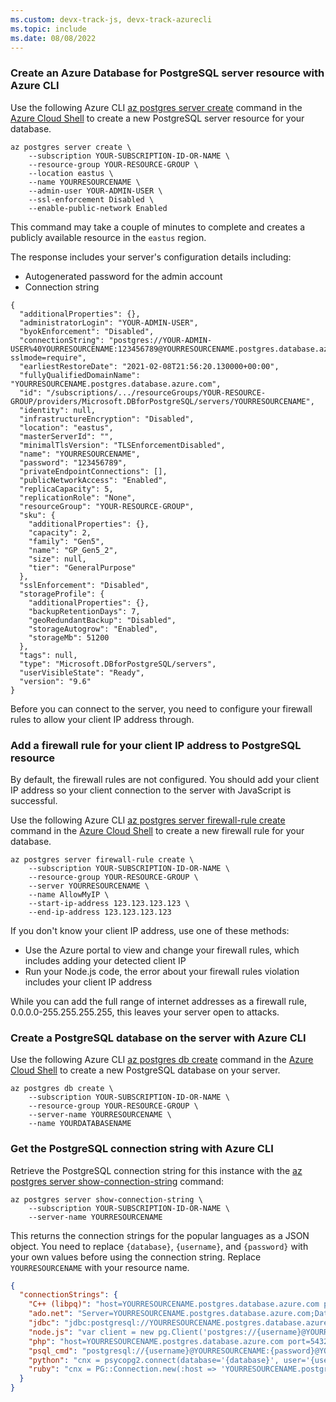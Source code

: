 ```yaml
---
ms.custom: devx-track-js, devx-track-azurecli
ms.topic: include
ms.date: 08/08/2022
---
```



### Create an Azure Database for PostgreSQL server resource with Azure CLI

Use the following Azure CLI [az postgres server create](/cli/azure/postgres/server#az-postgres-server-create) command in the [Azure Cloud Shell](https://shell.azure.com) to create a new PostgreSQL server resource for your database. 

```azurecli
az postgres server create \
    --subscription YOUR-SUBSCRIPTION-ID-OR-NAME \
    --resource-group YOUR-RESOURCE-GROUP \
    --location eastus \
    --name YOURRESOURCENAME \
    --admin-user YOUR-ADMIN-USER \
    --ssl-enforcement Disabled \
    --enable-public-network Enabled 
```

This command may take a couple of minutes to complete and creates a publicly available resource in the `eastus` region. 

The response includes your server's configuration details including: 
* Autogenerated password for the admin account
* Connection string

```text
{
  "additionalProperties": {},
  "administratorLogin": "YOUR-ADMIN-USER",
  "byokEnforcement": "Disabled",
  "connectionString": "postgres://YOUR-ADMIN-USER%40YOURRESOURCENAME:123456789@YOURRESOURCENAME.postgres.database.azure.com/postgres?sslmode=require",
  "earliestRestoreDate": "2021-02-08T21:56:20.130000+00:00",
  "fullyQualifiedDomainName": "YOURRESOURCENAME.postgres.database.azure.com",
  "id": "/subscriptions/.../resourceGroups/YOUR-RESOURCE-GROUP/providers/Microsoft.DBforPostgreSQL/servers/YOURRESOURCENAME",
  "identity": null,
  "infrastructureEncryption": "Disabled",
  "location": "eastus",
  "masterServerId": "",
  "minimalTlsVersion": "TLSEnforcementDisabled",
  "name": "YOURRESOURCENAME",
  "password": "123456789",
  "privateEndpointConnections": [],
  "publicNetworkAccess": "Enabled",
  "replicaCapacity": 5,
  "replicationRole": "None",
  "resourceGroup": "YOUR-RESOURCE-GROUP",
  "sku": {
    "additionalProperties": {},
    "capacity": 2,
    "family": "Gen5",
    "name": "GP_Gen5_2",
    "size": null,
    "tier": "GeneralPurpose"
  },
  "sslEnforcement": "Disabled",
  "storageProfile": {
    "additionalProperties": {},
    "backupRetentionDays": 7,
    "geoRedundantBackup": "Disabled",
    "storageAutogrow": "Enabled",
    "storageMb": 51200
  },
  "tags": null,
  "type": "Microsoft.DBforPostgreSQL/servers",
  "userVisibleState": "Ready",
  "version": "9.6"
}
```

Before you can connect to the server, you need to configure your firewall rules to allow your client IP address through. 

### Add a firewall rule for your client IP address to PostgreSQL resource

By default, the firewall rules are not configured. You should add your client IP address so your client connection to the server with JavaScript is successful.

Use the following Azure CLI [az postgres server firewall-rule create](/cli/azure/postgres/server#az-postgres-server-firewall-rule-create) command in the [Azure Cloud Shell](https://shell.azure.com) to create a new firewall rule for your database. 


```azurecli
az postgres server firewall-rule create \
    --subscription YOUR-SUBSCRIPTION-ID-OR-NAME \
    --resource-group YOUR-RESOURCE-GROUP \
    --server YOURRESOURCENAME \
    --name AllowMyIP \
    --start-ip-address 123.123.123.123 \
    --end-ip-address 123.123.123.123
```

If you don't know your client IP address, use one of these methods:
* Use the Azure portal to view and change your firewall rules, which includes adding your detected client IP
* Run your Node.js code, the error about your firewall rules violation includes your client IP address

While you can add the full range of internet addresses as a firewall rule, 0.0.0.0-255.255.255.255, this leaves your server open to attacks. 

### Create a PostgreSQL database on the server with Azure CLI

Use the following Azure CLI [az postgres db create](/cli/azure/postgres/db#az-postgres-db-create) command in the [Azure Cloud Shell](https://shell.azure.com) to create a new PostgreSQL database on your server. 

```azurecli
az postgres db create \
    --subscription YOUR-SUBSCRIPTION-ID-OR-NAME \
    --resource-group YOUR-RESOURCE-GROUP \
    --server-name YOURRESOURCENAME \
    --name YOURDATABASENAME
```

### Get the PostgreSQL connection string with Azure CLI

Retrieve the PostgreSQL connection string for this instance with the [az postgres server show-connection-string](/cli/azure/postgres/server#az-postgres-server-show-connection-string) command:

```azurecli
az postgres server show-connection-string \
    --subscription YOUR-SUBSCRIPTION-ID-OR-NAME \
    --server-name YOURRESOURCENAME
```

This returns the connection strings for the popular languages as a JSON object. You need to replace `{database}`, `{username}`, and `{password}` with your own values before using the connection string. Replace `YOURRESOURCENAME` with your resource name.

```json
{
  "connectionStrings": {
    "C++ (libpq)": "host=YOURRESOURCENAME.postgres.database.azure.com port=5432 dbname={database} user={username}YOURRESOURCENAME password={password} sslmode=require",
    "ado.net": "Server=YOURRESOURCENAME.postgres.database.azure.com;Database={database};Port=5432;User Id={username}@YOURRESOURCENAME;Password={password};",
    "jdbc": "jdbc:postgresql://YOURRESOURCENAME.postgres.database.azure.com:5432/{database}?user={username}@YOURRESOURCENAME&password={password}",
    "node.js": "var client = new pg.Client('postgres://{username}@YOURRESOURCENAME:{password}@YOURRESOURCENAME.postgres.database.azure.com:5432/{database}');",
    "php": "host=YOURRESOURCENAME.postgres.database.azure.com port=5432 dbname={database} user={username}@YOURRESOURCENAME password={password}",
    "psql_cmd": "postgresql://{username}@YOURRESOURCENAME:{password}@YOURRESOURCENAME.postgres.database.azure.com/{database}?sslmode=require",
    "python": "cnx = psycopg2.connect(database='{database}', user='{username}@YOURRESOURCENAME', host='YOURRESOURCENAME.postgres.database.azure.com', password='{password}', port='5432')",
    "ruby": "cnx = PG::Connection.new(:host => 'YOURRESOURCENAME.postgres.database.azure.com', :user => '{username}@YOURRESOURCENAME', :dbname => '{database}', :port => '5432', :password => '{password}')"
  }
}
``` 